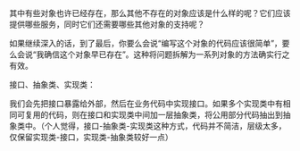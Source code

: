 
其中有些对象也许已经存在，那么其他不存在的对象应该是什么样的呢？它们应该提供哪些服务，同时它们还需要哪些其他对象的支持呢？

如果继续深入的话，到了最后，你要么会说“编写这个对象的代码应该很简单”，要么会说“我确信这个对象早已存在”。这种将问题拆解为一系列对象的方法确实行之有效。

接口、抽象类、实现类：

我们会先把接口暴露给外部，然后在业务代码中实现接口。如果多个实现类中有相同可复用的代码，则在接口和实现类中间加一层抽象类，将公用部分代码抽出到抽象类中。（个人觉得，接口-抽象类-实现类这种方式，代码并不简洁，层级太多，仅保留实现类-接口，实现类-抽象类较好一点）
